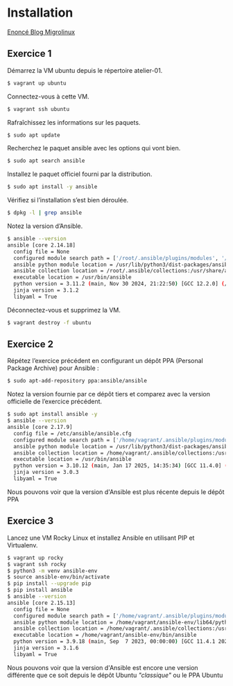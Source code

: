 # Installation
[Enoncé Blog Migrolinux](https://blog.microlinux.fr/formation-ansible-03-installation/)

## Exercice 1
Démarrez la VM ubuntu depuis le répertoire atelier-01.
```bash
$ vagrant up ubuntu
```
Connectez-vous à cette VM.
```bash
$ vagrant ssh ubuntu
```
Rafraîchissez les informations sur les paquets.
```bash
$ sudo apt update
```
Recherchez le paquet ansible avec les options qui vont bien.
```bash
$ sudo apt search ansible
```
Installez le paquet officiel fourni par la distribution.
```bash
$ sudo apt install -y ansible
```
Vérifiez si l’installation s’est bien déroulée.
```bash
$ dpkg -l | grep ansible
```
Notez la version d’Ansible.
```bash
$ ansible --version
ansible [core 2.14.18]
  config file = None
  configured module search path = ['/root/.ansible/plugins/modules', '/usr/share/ansible/plugins/modules']
  ansible python module location = /usr/lib/python3/dist-packages/ansible
  ansible collection location = /root/.ansible/collections:/usr/share/ansible/collections
  executable location = /usr/bin/ansible
  python version = 3.11.2 (main, Nov 30 2024, 21:22:50) [GCC 12.2.0] (/usr/bin/python3)
  jinja version = 3.1.2
  libyaml = True
```
Déconnectez-vous et supprimez la VM.
```bash
$ vagrant destroy -f ubuntu
```

## Exercice 2

Répétez l’exercice précédent en configurant un dépôt PPA (Personal Package Archive) pour Ansible :
```bash
$ sudo apt-add-repository ppa:ansible/ansible
```
Notez la version fournie par ce dépôt tiers et comparez avec la version officielle de l’exercice précédent.
```bash
$ sudo apt install ansible -y
$ ansible --version
ansible [core 2.17.9]
  config file = /etc/ansible/ansible.cfg
  configured module search path = ['/home/vagrant/.ansible/plugins/modules', '/usr/share/ansible/plugins/modules']
  ansible python module location = /usr/lib/python3/dist-packages/ansible
  ansible collection location = /home/vagrant/.ansible/collections:/usr/share/ansible/collections
  executable location = /usr/bin/ansible
  python version = 3.10.12 (main, Jan 17 2025, 14:35:34) [GCC 11.4.0] (/usr/bin/python3)
  jinja version = 3.0.3
  libyaml = True
```
Nous pouvons voir que la version d'Ansible est plus récente depuis le dépôt PPA

## Exercice 3
Lancez une VM Rocky Linux et installez Ansible en utilisant PIP et Virtualenv.
```bash
$ vagrant up rocky
$ vagrant ssh rocky 
$ python3 -m venv ansible-env
$ source ansible-env/bin/activate
$ pip install --upgrade pip
$ pip install ansible
$ ansible --version
ansible [core 2.15.13]
  config file = None
  configured module search path = ['/home/vagrant/.ansible/plugins/modules', '/usr/share/ansible/plugins/modules']
  ansible python module location = /home/vagrant/ansible-env/lib64/python3.9/site-packages/ansible
  ansible collection location = /home/vagrant/.ansible/collections:/usr/share/ansible/collections
  executable location = /home/vagrant/ansible-env/bin/ansible
  python version = 3.9.18 (main, Sep  7 2023, 00:00:00) [GCC 11.4.1 20230605 (Red Hat 11.4.1-2)] (/home/vagrant/ansible-env/bin/python3)
  jinja version = 3.1.6
  libyaml = True
```
Nous pouvons voir que la version d'Ansible est encore une version différente que ce soit depuis le dépôt Ubuntu _"classique"_ ou le PPA Ubuntu 

